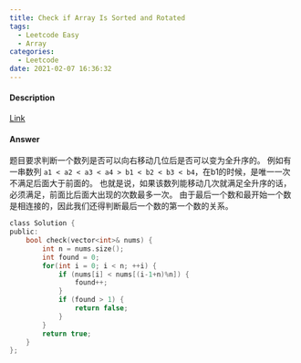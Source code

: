 ```yaml
---
title: Check if Array Is Sorted and Rotated
tags:
  - Leetcode Easy
  - Array
categories:
  - Leetcode
date: 2021-02-07 16:36:32
---
```


#### Description

[Link](https://leetcode.com/problems/check-if-array-is-sorted-and-rotated/)


#### Answer
题目要求判断一个数列是否可以向右移动几位后是否可以变为全升序的。
例如有一串数列 `a1 < a2 < a3 < a4 > b1 < b2 < b3 < b4`，在b1的时候，是唯一一次不满足后面大于前面的。
也就是说，如果该数列能移动几次就满足全升序的话，必须满足，前面比后面大出现的次数最多一次。
由于最后一个数和最开始一个数是相连接的，因此我们还得判断最后一个数的第一个数的关系。

```c
class Solution {
public:
    bool check(vector<int>& nums) {
        int n = nums.size();
        int found = 0;
        for(int i = 0; i < n; ++i) {
            if (nums[i] < nums[(i-1+n)%n]) {
                found++;
            }
            if (found > 1) {
                return false;
            }
        }
        return true;
    }
};
```
